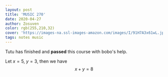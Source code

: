 ```yaml
---
layout: post
title: 'MUSIC 270'
date: 2020-04-27
author: Zosuven
color: rgb(255,210,32)
cover: 'https://images-na.ssl-images-amazon.com/images/I/91H7A3x61wL.jpg'
tags: notes music
---
```


Tutu has finished and **passed** this course with bobo's help.

Let $x=5$, $y=3$, then we have
$$x+y=8$$
